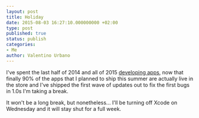 ```yaml
---
layout: post
title: Holiday
date: 2015-08-03 16:27:10.000000000 +02:00
type: post
published: true
status: publish
categories:
- Me
author: Valentino Urbano 
---
```


I've spent the last half of 2014 and all of 2015 [developing apps][0], now that finally 90% of the apps that I planned to ship this summer are actually live in the store and I've shipped the first wave of updates out to fix the first bugs in 1.0s I'm taking a break.

It won't be a long break, but nonetheless... I'll be turning off Xcode on Wednesday and it will stay shut for a full week.


[0]: /projects
